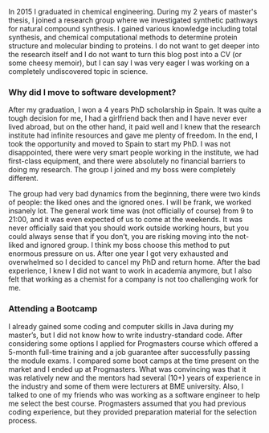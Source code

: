 In 2015 I graduated in chemical engineering. During my 2 years of master's thesis, I joined a research group where we
investigated synthetic pathways for natural compound synthesis. I gained various knowledge including total synthesis,
and chemical computational methods to determine protein structure and molecular binding to proteins. I do not want to
get deeper into the research itself and I do not want to turn this blog post into a CV (or some cheesy memoir), but I
can say I was very eager I was working on a completely undiscovered topic in science.

### Why did I move to software development?

After my graduation, I won a 4 years PhD scholarship in Spain. It was quite a tough decision for me, I had a girlfriend
back then and I have never ever lived abroad, but on the other hand, it paid well and I knew that the research institute
had infinite resources and gave me plenty of freedom. In the end, I took the opportunity and moved to Spain to start my
PhD. I was not disappointed, there were very smart people working in the institute, we had first-class equipment, and
there were absolutely no financial barriers to doing my research. The group I joined and my boss were completely
different.

The group had very bad dynamics from the beginning, there were two kinds of people: the liked ones and the ignored ones.
I will be frank, we worked insanely lot. The general work time was (not officially of course) from 9 to 21:00, and it
was even expected of us to come at the weekends. It was never officially said that you should work outside working
hours, but you could always sense that if you don’t, you are risking moving into the not-liked and ignored group. I
think my boss choose this method to put enormous pressure on us.
After one year I got very exhausted and overwhelmed so I decided to cancel my PhD and return home. After the bad
experience, I knew I did not want to work in academia anymore, but I also felt that working as a chemist for a company
is not too challenging work for me.

### Attending a Bootcamp

I already gained some coding and computer skills in Java during my master’s, but I did not know how to write
industry-standard code. After considering some options I applied for Progmasters course which offered a 5-month
full-time training and a job guarantee after successfully passing the module exams. I compared some boot camps at the
time present on the market and I ended up at Progmasters. What was convincing was that it was relatively new and the
mentors had several (10+) years of experience in the industry and some of them were lecturers at BME university. Also, I
talked to one of my friends who was working as a software engineer to help me select the best course. Progmasters
assumed that you had previous coding experience, but they provided preparation material for the selection process.
